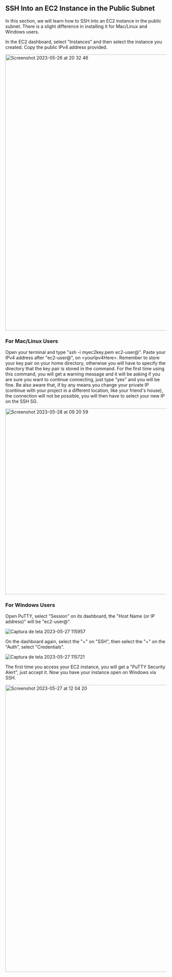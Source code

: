 ## SSH Into an EC2 Instance in the Public Subnet

In this section, we will learn how to SSH into an EC2 instance in the public subnet. There is a slight difference in installing it for Mac/Linux and Windows users.

In the EC2 dashboard, select "Instances" and then select the instance you created. Copy the public IPv4 address provided.

<img width="860" alt="Screenshot 2023-05-26 at 20 32 46" src="https://github.com/leorickli/wordpress-aws/assets/106999054/2322cdbf-91de-4961-94c1-d084d649a754">

### For Mac/Linux Users

Open your terminal and type "ssh -i myec2key.pem ec2-user@<yourIpv4Here>". Paste your IPv4 address after "ec2-user@", on \<yourIpv4Here\>. Remember to store your key pair on your home directory, otherwise you will have to specify the directory that the key pair is stored in the command. For the first time using this command, you will get a warning message and it will be asking if you are sure you want to continue connecting, just type "yes" and you will be fine. Be also aware that, if by any means you change your private IP (continue with your project in a different location, like your friend's house), the connection will not be possible, you will then have to select your new IP on the SSH SG.

<img width="579" alt="Screenshot 2023-05-28 at 09 20 59" src="https://github.com/leorickli/wordpress-aws/assets/106999054/78db32a7-4159-4c25-8a70-5c14a3226394">

### For Windows Users

Open PuTTY, select "Session" on its dashboard, the "Host Name (or IP address)" will be "ec2-user@<yourIPaddress>".
  
![Captura de tela 2023-05-27 115957](https://github.com/leorickli/wordpress-aws/assets/106999054/90f6790e-2fff-4ed1-b128-0bbafc1be29e)

On the dashboard again, select the "+" on "SSH", then select the "+" on the "Auth", select "Credentials".

![Captura de tela 2023-05-27 115721](https://github.com/leorickli/wordpress-aws/assets/106999054/b1b00a45-6d1a-4696-91fc-20ef7f461f07)

The first time you access your EC2 instance, you will get a "PuTTY Security Alert", just accept it. Now you have your instance open on Windows via SSH.

<img width="894" alt="Screenshot 2023-05-27 at 12 04 20" src="https://github.com/leorickli/wordpress-aws/assets/106999054/88c614a8-cd63-4b2d-9401-cd0322acd45f">
